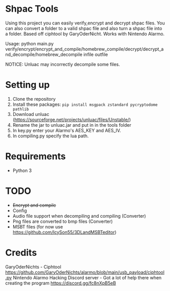 # Shpac Tools
Using this project you can easily verify,encrypt and decrypt shpac files. You can also convert a folder to a valid shpac file and also turn a shpac file into a folder. Based off ciphtool by GaryOderNicht. Works with Nintendo Alarmo.

Usage: python main.py verify/encrypt/encrypt_and_compile/homebrew_compile/decrypt/decrypt_and_decompile/homebrew_decompile infile outfile

NOTICE: Unluac may incorrectly decompile some files.

# Setting up
1. Clone the repository
2. Install these packages: `pip install msgpack zstandard pycryptodome pathlib`
3. Download unluac (https://sourceforge.net/projects/unluac/files/Unstable/)
4. Rename the jar to unluac.jar and put in in the tools folder
5. In key.py enter your Alarmo's AES_KEY and AES_IV.
6. In compiling.py specify the lua path.

# Requirements
- Python 3

# TODO
- ~~Encrypt and compile~~
- Config
- Audio file support when decompiling and compiling (Converter)
- Png files are converted to bmp files (Converter)
- MSBT files (for now use https://github.com/IcySon55/3DLandMSBTeditor)
# Credits
GaryOderNichts - Ciphtool https://github.com/GaryOderNichts/alarmo/blob/main/usb_payload/ciphtool.py
Nintendo Alarmo Hacking Discord server - Got a lot of help there when creating the program https://discord.gg/fc8nXpB5eB
